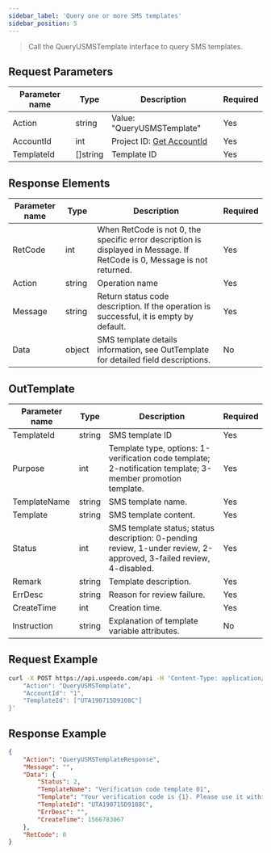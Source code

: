 ```yaml
---
sidebar_label: 'Query one or more SMS templates'
sidebar_position: 5
---
```


> Call the QueryUSMSTemplate interface to query SMS templates.

## Request Parameters

|Parameter name| Type     |Description|Required|
|---|---|---|---|
|Action|string| Value: "QueryUSMSTemplate" | Yes|
|AccountId  | int  | Project ID: [Get AccountId](./index.md)  | Yes |
|TemplateId| []string | Template ID |Yes|

## Response Elements

|Parameter name|Type|Description|Required|
|---|---|---|---|
|RetCode|int|When RetCode is not 0, the specific error description is displayed in Message. If RetCode is 0, Message is not returned. |Yes|
|Action|string|Operation name|Yes|
|Message|string|Return status code description. If the operation is successful, it is empty by default.|Yes|
|Data|object|SMS template details information, see OutTemplate for detailed field descriptions.|No|

## OutTemplate

|Parameter name|Type|Description|Required|
|---|---|---|---|
|TemplateId|string|SMS template ID|Yes|
|Purpose|int|Template type, options: 1-verification code template; 2-notification template; 3-member promotion template.|Yes|
|TemplateName|string|SMS template name.|Yes|
|Template|string|SMS template content.|Yes|
|Status|int|SMS template status; status description: 0-pending review, 1-under review, 2-approved, 3-failed review, 4-disabled.|Yes|
|Remark|string|Template description.|Yes|
|ErrDesc|string|Reason for review failure.|Yes|
|CreateTime|int|Creation time.|Yes|
|Instruction|string|Explanation of template variable attributes.|No|


## Request Example

```bash
curl -X POST https://api.uspeedo.com/api -H 'Content-Type: application/json' -d '{
    "Action": "QueryUSMSTemplate", 
    "AccountId": "1", 
    "TemplateId": ["UTA190715D9108C"]
}'
```

## Response Example

```json
{
    "Action": "QueryUSMSTemplateResponse", 
    "Message": "", 
    "Data": {
        "Status": 2, 
        "TemplateName": "Verification code template 01", 
        "Template": "Your verification code is {1}. Please use it within {2} minutes. Do not disclose it to others.", 
        "TemplateId": "UTA190715D9108C", 
        "ErrDesc": "", 
        "CreateTime": 1566783067
    }, 
    "RetCode": 0
}
```


